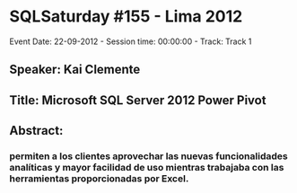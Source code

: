 # SQLSaturday #155 - Lima 2012
Event Date: 22-09-2012 - Session time: 00:00:00 - Track: Track 1
## Speaker: Kai Clemente
## Title: Microsoft SQL Server 2012 Power Pivot
## Abstract:
### permiten a los clientes aprovechar las nuevas funcionalidades analíticas y mayor facilidad de uso mientras trabajaba con las herramientas proporcionadas por Excel.
